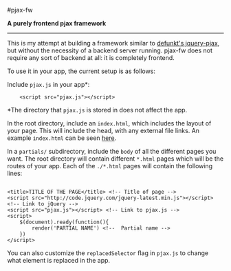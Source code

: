 #pjax-fw

**A purely frontend pjax framework**

---

This is my attempt at building a framework similar to [defunkt's jquery-pjax](https://github.com/defunkt/jquery-pjax), but without the necessity of a backend server running. pjax-fw does not require any sort of backend at all: it is completely frontend.

To use it in your app, the current setup is as follows:

Include `pjax.js` in your app\*:

```
	<script src="pjax.js"></script>
```

\*The directory that `pjax.js` is stored in does not affect the app.

In the root directory, include an `index.html`, which includes the layout of your page. This will include the head, with any external file links. An example `index.html` can be seen [here](https://github.com/JoahG/pjax-fw/blob/gh-pages/index.html).

In a `partials/` subdirectory, include the `body` of all the different pages you want. The root directory will contain different `*.html` pages which will be the routes of your app. Each of the `./*.html` pages will contain the following lines:

```

<title>TITLE OF THE PAGE</title> <!-- Title of page -->
<script src="http://code.jquery.com/jquery-latest.min.js"></script> <!-- Link to jQuery -->
<script src="pjax.js"></script> <!-- Link to pjax.js -->
<script>
	$(document).ready(function(){
		render('PARTIAL NAME') <!--  Partial name -->
	})
</script>

```

You can also customize the `replacedSelector` flag in `pjax.js` to change what element is replaced in the app.
